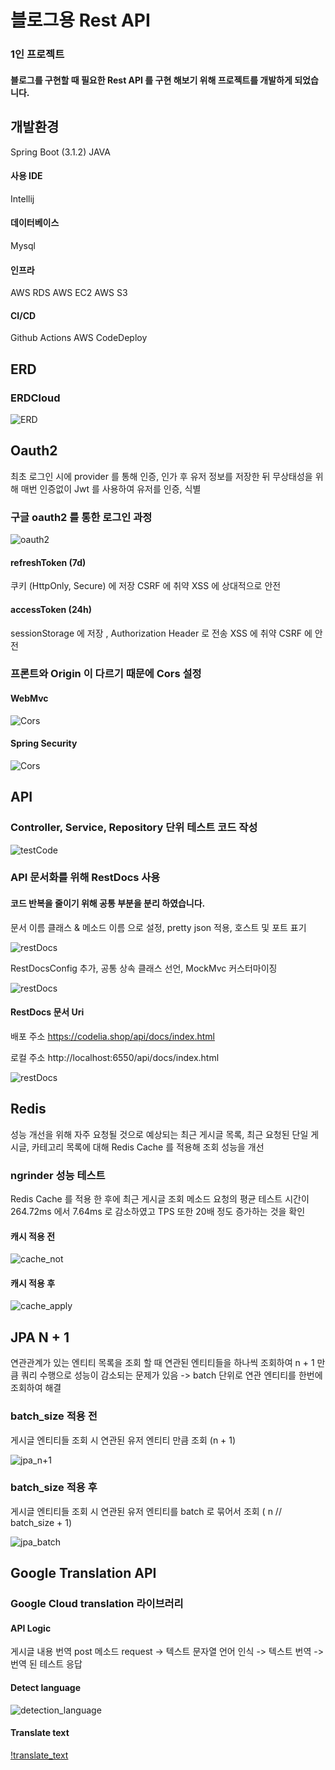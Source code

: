 # 블로그용 Rest API

### 1인 프로젝트
#### 블로그를 구현할 때 필요한 Rest API 를 구현 해보기 위해 프로젝트를 개발하게 되었습니다.


## 개발환경
Spring Boot (3.1.2)
JAVA 

#### 사용 IDE
Intellij

#### 데이터베이스
Mysql

#### 인프라
AWS RDS
AWS EC2
AWS S3

#### CI/CD
Github Actions
AWS CodeDeploy


## ERD

### ERDCloud
![ERD](/Image/codelia_erd.png)


## Oauth2

최초 로그인 시에 provider 를 통해 인증, 인가 후 유저 정보를 저장한 뒤
무상태성을 위해 매번 인증없이 Jwt 를 사용하여 유저를 인증, 식별

### 구글 oauth2 를 통한 로그인 과정
![oauth2](/Image/codelia_oauth2.png)

#### refreshToken (7d)
쿠키 (HttpOnly, Secure) 에 저장
CSRF 에 취약 XSS 에 상대적으로 안전

#### accessToken (24h)
sessionStorage 에 저장 , Authorization Header 로 전송
XSS 에 취약 CSRF 에 안전

### 프론트와 Origin 이 다르기 때문에 Cors 설정

#### WebMvc
![Cors](/Image/cors/codelia_webmvc_cors.png)
#### Spring Security
![Cors](/Image/cors/codelia_security_cors.png)


## API

### Controller, Service, Repository 단위 테스트 코드 작성

![testCode](/Image/codelia_testcode.png)

### API 문서화를 위해 RestDocs 사용

#### 코드 반복을 줄이기 위해 공통 부분을 분리 하였습니다.

문서 이름 클래스 & 메소드 이름 으로 설정, pretty json 적용, 호스트 및 포트 표기

![restDocs](/Image/restdocs/codelia_restdocs_config.png)

RestDocsConfig 추가, 공통 상속 클래스 선언, MockMvc 커스터마이징

![restDocs](/Image/restdocs/codelia_restdocs_setup.png)


#### RestDocs 문서 Uri

배포 주소 https://codelia.shop/api/docs/index.html

로컬 주소 http://localhost:6550/api/docs/index.html

![restDocs](/Image/restdocs/codelia_restdocs_post.png)


## Redis

성능 개선을 위해 자주 요청될 것으로 예상되는
최근 게시글 목록, 최근 요청된 단일 게시글, 카테고리 목록에 대해
Redis Cache 를 적용해 조회 성능을 개선

### ngrinder 성능 테스트

Redis Cache 를 적용 한 후에 최근 게시글 조회 메소드 요청의
평균 테스트 시간이 264.72ms 에서 7.64ms 로 감소하였고
TPS 또한 20배 정도 증가하는 것을 확인

#### 캐시 적용 전

![cache_not](/Image/redis/codelia_cache_not_apply.png)


#### 캐시 적용 후

![cache_apply](/Image/redis/codelia_cache_apply.png)


## JPA N + 1

연관관계가 있는 엔티티 목록을 조회 할 때 연관된 엔티티들을 하나씩 조회하여
n + 1 만큼 쿼리 수행으로 성능이 감소되는 문제가 있음
->
batch 단위로 연관 엔티티를 한번에 조회하여 해결

### batch_size 적용 전

게시글 엔티티들 조회 시 연관된 유저 엔티티 만큼 조회 (n + 1)

![jpa_n+1](/Image/jpa/codelia_jpa_n+1.png)

### batch_size 적용 후

게시글 엔티티들 조회 시 연관된 유저 엔티티를 batch 로 묶어서 조회 ( n // batch_size + 1)

![jpa_batch](/Image/jpa/codelia_jpa_batchsize.png)


## Google Translation API

### Google Cloud translation 라이브러리

#### API Logic

게시글 내용 번역 post 메소드 request ->
텍스트 문자열 언어 인식 ->
텍스트 번역 ->
번역 된 테스트 응답

#### Detect language

![detection_language](/Image/translate/codelia_detection_language.png)

#### Translate text

[!translate_text](/Image/translate/codelia_translate_text.png)